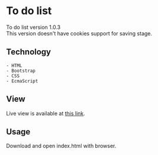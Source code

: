 # To do list
To do list version 1.0.3<br/>
This version doesn't have cookies support for saving stage.

## Technology
    - HTML
    - Bootstrap
    - CSS
    - EcmaScript

## View
Live view is available at [this link](https://pawel-galkowski.github.io/to-do-list/).

## Usage
Download and open index.html with browser.
